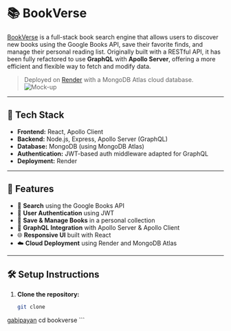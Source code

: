 # 📚 BookVerse

[BookVerse](https://bookverse-1-ocad.onrender.com) is a full-stack book search engine that allows users to discover new books using the Google Books API, save their favorite finds, and manage their personal reading list. Originally built with a RESTful API, it has been fully refactored to use **GraphQL** with **Apollo Server**, offering a more efficient and flexible way to fetch and modify data.

> Deployed on [Render]([https://render.com/](https://bookverse-1-ocad.onrender.com)) with a MongoDB Atlas cloud database.
> ![Mock-up](https://github.com/user-attachments/assets/abccad42-a621-48cf-928a-80c5cf4e9bfc)

---

## 🚀 Tech Stack

- **Frontend:** React, Apollo Client
- **Backend:** Node.js, Express, Apollo Server (GraphQL)
- **Database:** MongoDB (using MongoDB Atlas)
- **Authentication:** JWT-based auth middleware adapted for GraphQL
- **Deployment:** Render

---

## 🔧 Features

- 🔎 **Search** using the Google Books API
- 🔐 **User Authentication** using JWT
- 💾 **Save & Manage Books** in a personal collection
- 🔄 **GraphQL Integration** with Apollo Server & Apollo Client
- 🌐 **Responsive UI** built with React
- ☁️ **Cloud Deployment** using Render and MongoDB Atlas

---

## 🛠️ Setup Instructions

1. **Clone the repository:**

   ```bash
   git clone
[gabipayan](https://github.com/gabipayan/BookVerse)
   cd bookverse
    ```
